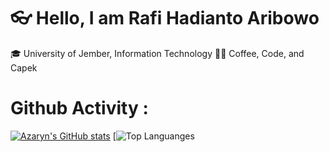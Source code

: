 
# 👓 Hello, I am Rafi Hadianto Aribowo
🎓 University of Jember, Information Technology 
🧑‍💻 Coffee, Code, and Capek

  # Github Activity :
[![Azaryn's GitHub stats](https://github-readme-stats.vercel.app/api?username=Azaryn)](https://github.com/Azaryn/github-readme-stats&show_icons=true)
[![Top Languanges](https://github-readme-stats.vercel.app/api/top-langs/?username=Azaryn&layout=compact)




